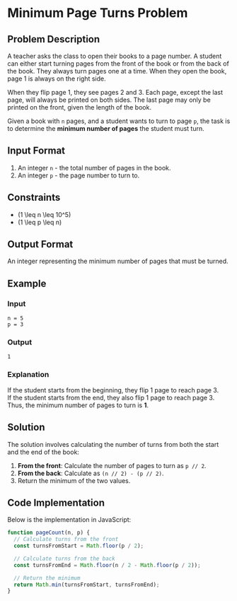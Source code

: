 # Minimum Page Turns Problem

## Problem Description

A teacher asks the class to open their books to a page number. A student can either start turning pages from the front of the book or from the back of the book. They always turn pages one at a time. When they open the book, page 1 is always on the right side.

When they flip page 1, they see pages 2 and 3. Each page, except the last page, will always be printed on both sides. The last page may only be printed on the front, given the length of the book.

Given a book with `n` pages, and a student wants to turn to page `p`, the task is to determine the **minimum number of pages** the student must turn.

## Input Format

1. An integer `n` - the total number of pages in the book.
2. An integer `p` - the page number to turn to.

## Constraints

- \(1 \leq n \leq 10^5\)
- \(1 \leq p \leq n\)

## Output Format

An integer representing the minimum number of pages that must be turned.

## Example

### Input

```
n = 5
p = 3
```

### Output

```
1
```

### Explanation

If the student starts from the beginning, they flip 1 page to reach page 3.  
If the student starts from the end, they also flip 1 page to reach page 3.  
Thus, the minimum number of pages to turn is **1**.

## Solution

The solution involves calculating the number of turns from both the start and the end of the book:

1. **From the front**: Calculate the number of pages to turn as `p // 2`.
2. **From the back**: Calculate as `(n // 2) - (p // 2)`.
3. Return the minimum of the two values.

## Code Implementation

Below is the implementation in JavaScript:

```javascript
function pageCount(n, p) {
  // Calculate turns from the front
  const turnsFromStart = Math.floor(p / 2);

  // Calculate turns from the back
  const turnsFromEnd = Math.floor(n / 2 - Math.floor(p / 2));

  // Return the minimum
  return Math.min(turnsFromStart, turnsFromEnd);
}
```

